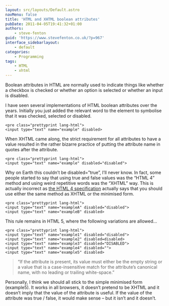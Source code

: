 ```yaml
---
layout: src/layouts/Default.astro
navMenu: false
title: 'HTML and XHTML boolean attributes'
pubDate: 2011-04-05T19:41:32+01:00
authors:
    - steve-fenton
guid: 'https://www.stevefenton.co.uk/?p=967'
interface_sidebarlayout:
    - default
categories:
    - Programming
tags:
    - HTML
    - xhtml
---
```


Boolean attributes in HTML are normally used to indicate things like whether a checkbox is checked or whether an option is selected or whether an input is disabled.

I have seen several implementations of HTML boolean attributes over the years. Initially you just added the relevant word to the element to symbolise that it was checked, selected or disabled.

```
<pre class="prettyprint lang-html">
<input type="text" name="example" disabled>
```
When XHTML came along, the strict requirement for all attributes to have a value resulted in the rather bizarre practice of putting the attribute name in quotes after the attribute.

```
<pre class="prettyprint lang-html">
<input type="text" name="example" disabled="disabled">
```
Why on Earth this couldn’t be disabled=”true”, I’ll never know. In fact, some people started to say that using true and false values was the “HTML 4” method and using weird repetitive words was the “XHTML” way. This is actually incorrect as [the HTML 4 specification](https://www.w3.org/TR/1998/REC-html40-19980424/intro/sgmltut.html#h-3.3.4.2) actually says that you should use either the same method as XHTML or the minimised form.

```
<pre class="prettyprint lang-html">
<input type="text" name="exampleA" disabled="disabled">
<input type="text" name="exampleB" disabled>
```
This rule remains in HTML 5, where the following variations are allowed…

```
<pre class="prettyprint lang-html">
<input type="text" name="example1" disabled="disabled">
<input type="text" name="example2" disabled=disabled>
<input type="text" name="example3" disabled="DISABLED">
<input type="text" name="example4" disabled="">
<input type="text" name="example5" disabled>
```
> “If the attribute is present, its value must either be the empty string or a value that is a case-insensitive match for the attribute’s canonical name, with no leading or trailing white-space.”

Personally, I think we should all stick to the simple minimised form (example5). It works in all browsers, it doesn’t pretend to be XHTML and it doesn’t imply that the value of the attribute is useful. If the value of the attribute was true / false, it would make sense – but it isn’t and it doesn’t.